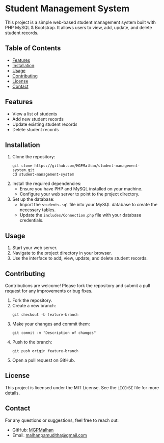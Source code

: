 <!DOCTYPE html>
<html lang="en">
<head>
    <meta charset="UTF-8">
    <meta name="viewport" content="width=device-width, initial-scale=1.0">
   
</head>
<body>

<h1>Student Management System</h1>

<p>This project is a simple web-based student management system built with PHP MySQL & Bootstrap. It allows users to view, add, update, and delete student records.</p>

<h2>Table of Contents</h2>
<ul>
    <li><a href="#features">Features</a></li>
    <li><a href="#installation">Installation</a></li>
    <li><a href="#usage">Usage</a></li>
    <li><a href="#contributing">Contributing</a></li>
    <li><a href="#license">License</a></li>
    <li><a href="#contact">Contact</a></li>
</ul>

<h2 id="features">Features</h2>
<ul>
    <li>View a list of students</li>
    <li>Add new student records</li>
    <li>Update existing student records</li>
    <li>Delete student records</li>
</ul>

<h2 id="installation">Installation</h2>
<ol>
    <li>Clone the repository:
        <pre><code>git clone https://github.com/MGPMalhan/student-management-system.git
cd student-management-system</code></pre>
    </li>
    <li>Install the required dependencies:
        <ul>
            <li>Ensure you have PHP and MySQL installed on your machine.</li>
            <li>Configure your web server to point to the project directory.</li>
        </ul>
    </li>
    <li>Set up the database:
        <ul>
            <li>Import the <code>students.sql</code> file into your MySQL database to create the necessary tables.</li>
            <li>Update the <code>includes/Connection.php</code> file with your database credentials.</li>
        </ul>
    </li>
</ol>

<h2 id="usage">Usage</h2>
<ol>
    <li>Start your web server.</li>
    <li>Navigate to the project directory in your browser.</li>
    <li>Use the interface to add, view, update, and delete student records.</li>
</ol>

<h2 id="contributing">Contributing</h2>
<p>Contributions are welcome! Please fork the repository and submit a pull request for any improvements or bug fixes.</p>
<ol>
    <li>Fork the repository.</li>
    <li>Create a new branch:
        <pre><code>git checkout -b feature-branch</code></pre>
    </li>
    <li>Make your changes and commit them:
        <pre><code>git commit -m "Description of changes"</code></pre>
    </li>
    <li>Push to the branch:
        <pre><code>git push origin feature-branch</code></pre>
    </li>
    <li>Open a pull request on GitHub.</li>
</ol>

<h2 id="license">License</h2>
<p>This project is licensed under the MIT License. See the <code>LICENSE</code> file for more details.</p>

<h2 id="contact">Contact</h2>
<p>For any questions or suggestions, feel free to reach out:</p>
<ul>
    <li>GitHub: <a href="https://github.com/MGPMalhan">MGPMalhan</a></li>
    <li>Email: <a href="mailto:malhanpamuditha@gmail.com">malhanpamuditha@gmail.com</a></li>
</ul>

</body>
</html>
